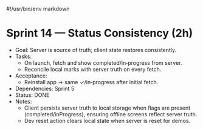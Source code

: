 #!/usr/bin/env markdown
# Sprint 14 — Status Consistency (2h)

- Goal: Server is source of truth; client state restores consistently.
- Tasks:
  - On launch, fetch and show completed/in‑progress from server.
  - Reconcile local marks with server truth on every fetch.
- Acceptance:
  - Reinstall app → same ✓/in‑progress after initial fetch.
- Dependencies: Sprint 5
- Status: DONE
- Notes:
  - Client persists server truth to local storage when flags are present (completed/inProgress), ensuring offline screens reflect server truth.
  - Dev reset action clears local state when server is reset for demos.
